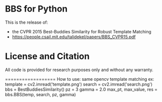 BBS for Python 
==================

This is the release of:
 - the CVPR 2015 Best-Buddies Similarity for Robust Template Matching
 - https://people.csail.mit.edu/talidekel/papers/BBS_CVPR15.pdf

License and Citation
====================

All code is provided for research purposes only and without any warranty. 

==================
How to use:
 same opencv template matching
ex:
        template = cv2.imread('template.png')
        search = cv2.imread('search.png')
        bbs = BestBuddiesSimilarity()
        pz = 3
        gamma = 2.0
        max_pt, max_value, res = bbs.BBS(temp, search, pz, gamma)

 
